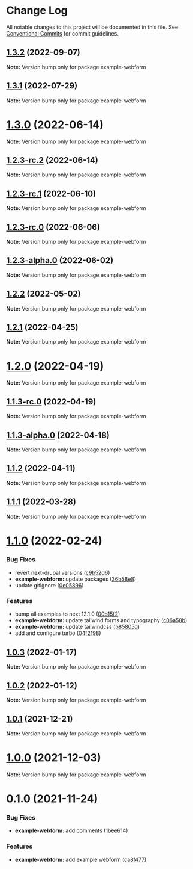 # Change Log

All notable changes to this project will be documented in this file.
See [Conventional Commits](https://conventionalcommits.org) for commit guidelines.

## [1.3.2](https://github.com/chapter-three/next-drupal/compare/example-webform@1.3.1...example-webform@1.3.2) (2022-09-07)

**Note:** Version bump only for package example-webform





## [1.3.1](https://github.com/chapter-three/next-drupal/compare/example-webform@1.3.0...example-webform@1.3.1) (2022-07-29)

**Note:** Version bump only for package example-webform





# [1.3.0](https://github.com/chapter-three/next-drupal/compare/example-webform@1.2.3-rc.2...example-webform@1.3.0) (2022-06-14)

**Note:** Version bump only for package example-webform





## [1.2.3-rc.2](https://github.com/chapter-three/next-drupal/compare/example-webform@1.2.3-rc.1...example-webform@1.2.3-rc.2) (2022-06-14)

**Note:** Version bump only for package example-webform





## [1.2.3-rc.1](https://github.com/chapter-three/next-drupal/compare/example-webform@1.2.3-rc.0...example-webform@1.2.3-rc.1) (2022-06-10)

**Note:** Version bump only for package example-webform





## [1.2.3-rc.0](https://github.com/chapter-three/next-drupal/compare/example-webform@1.2.3-alpha.0...example-webform@1.2.3-rc.0) (2022-06-06)

**Note:** Version bump only for package example-webform





## [1.2.3-alpha.0](https://github.com/chapter-three/next-drupal/compare/example-webform@1.2.2...example-webform@1.2.3-alpha.0) (2022-06-02)

**Note:** Version bump only for package example-webform





## [1.2.2](https://github.com/chapter-three/next-drupal/compare/example-webform@1.2.1...example-webform@1.2.2) (2022-05-02)

**Note:** Version bump only for package example-webform





## [1.2.1](https://github.com/chapter-three/next-drupal/compare/example-webform@1.2.0...example-webform@1.2.1) (2022-04-25)

**Note:** Version bump only for package example-webform





# [1.2.0](https://github.com/chapter-three/next-drupal/compare/example-webform@1.1.3-rc.0...example-webform@1.2.0) (2022-04-19)

**Note:** Version bump only for package example-webform





## [1.1.3-rc.0](https://github.com/chapter-three/next-drupal/compare/example-webform@1.1.3-alpha.0...example-webform@1.1.3-rc.0) (2022-04-19)

**Note:** Version bump only for package example-webform





## [1.1.3-alpha.0](https://github.com/chapter-three/next-drupal/compare/example-webform@1.1.2...example-webform@1.1.3-alpha.0) (2022-04-18)

**Note:** Version bump only for package example-webform





## [1.1.2](https://github.com/chapter-three/next-drupal/compare/example-webform@1.1.1...example-webform@1.1.2) (2022-04-11)

**Note:** Version bump only for package example-webform





## [1.1.1](https://github.com/chapter-three/next-drupal/compare/example-webform@1.1.0...example-webform@1.1.1) (2022-03-28)

**Note:** Version bump only for package example-webform





# [1.1.0](https://github.com/chapter-three/next-drupal/compare/example-webform@1.0.3...example-webform@1.1.0) (2022-02-24)


### Bug Fixes

* revert next-drupal versions ([c9b52d6](https://github.com/chapter-three/next-drupal/commit/c9b52d647343980cc081771e05a8af2d6f457709))
* **example-webform:** update packages ([36b58e8](https://github.com/chapter-three/next-drupal/commit/36b58e82425af10fcdc07e0cec829383f90b4c0f))
* update gitignore ([0e05896](https://github.com/chapter-three/next-drupal/commit/0e05896f06a6a48bf82db4830c085e6f9c5e7b84))


### Features

* bump all examples to next 12.1.0 ([00b15f2](https://github.com/chapter-three/next-drupal/commit/00b15f2b308a0a9fcb298789a9ca712f4efa7eff))
* **example-webform:** update tailwind forms and typography ([c06a58b](https://github.com/chapter-three/next-drupal/commit/c06a58b44b00ed4df3793619301e2915db86d216))
* **example-webform:** update tailwindcss ([b85805d](https://github.com/chapter-three/next-drupal/commit/b85805dcd9df7a0309fa18b1d156a339185fffd7))
* add and configure turbo ([04f2198](https://github.com/chapter-three/next-drupal/commit/04f2198a5a92251e420ceb1285bc6f39ded5efad))





## [1.0.3](https://github.com/chapter-three/next-drupal/compare/example-webform@1.0.2...example-webform@1.0.3) (2022-01-17)

**Note:** Version bump only for package example-webform





## [1.0.2](https://github.com/chapter-three/next-drupal/compare/example-webform@1.0.1...example-webform@1.0.2) (2022-01-12)

**Note:** Version bump only for package example-webform





## [1.0.1](https://github.com/chapter-three/next-drupal/compare/example-webform@1.0.0...example-webform@1.0.1) (2021-12-21)

**Note:** Version bump only for package example-webform





# [1.0.0](https://github.com/chapter-three/next-drupal/compare/example-webform@0.1.0...example-webform@1.0.0) (2021-12-03)

**Note:** Version bump only for package example-webform





# 0.1.0 (2021-11-24)


### Bug Fixes

* **example-webform:** add comments ([1bee614](https://github.com/chapter-three/next-drupal/commit/1bee614d62d25bf753ad7bfae29db55ff7dad5d0))


### Features

* **example-webform:** add example webform ([ca8f477](https://github.com/chapter-three/next-drupal/commit/ca8f477b899a83a19b0823105863d40298e60418))
